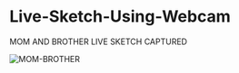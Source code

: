 # Live-Sketch-Using-Webcam

MOM AND BROTHER LIVE SKETCH CAPTURED

![MOM-BROTHER](https://user-images.githubusercontent.com/42671977/85844762-e31aa700-b7c0-11ea-8a4d-35ea097e685e.png)
